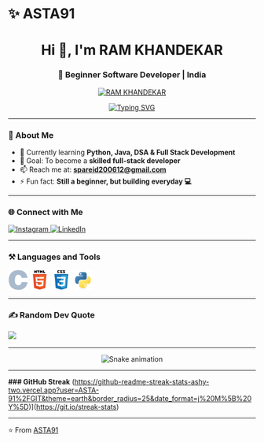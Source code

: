 # ✨ ASTA91  

<h1 align="center">Hi 👋, I'm RAM KHANDEKAR</h1>
<h3 align="center">🚀 Beginner Software Developer | India</h3>

<p align="center">
  <a href="https://github.com/ASTA91-GIT">
    <img src="https://user-images.githubusercontent.com/20955511/199103806-0a7b7b75-a824-4f00-8037-39e19c5d1b2d.png" alt="RAM KHANDEKAR" />
  </a>
</p>

<p align="center">
  <a href="https://github.com/ASTA91-GIT/readme-typing-svg">
    <img src="https://readme-typing-svg.demolab.com?lines=Full+Stack+Web+and+App+Developer;Experienced+UI%2FUX+Designer;10%2B+years+of+coding+experience;Always+learning+new+things&font=Fira+Code&center=true&width=440&height=45&color=f75c7e&vCenter=true&pause=1000&size=22" alt="Typing SVG" />
  </a>
</p>


---

### 💫 About Me
- 🌱 Currently learning **Python, Java, DSA & Full Stack Development**  
- 🎯 Goal: To become a **skilled full-stack developer**  
- 📫 Reach me at: **spareid200612@gmail.com**  
- ⚡ Fun fact: **Still a beginner, but building everyday 💻**  

---

### 🌐 Connect with Me
<p align="left">
<a href="https://instagram.com/ram_k_72" target="_blank">
  <img src="https://img.shields.io/badge/Instagram-%23E4405F.svg?logo=Instagram&logoColor=white" alt="Instagram"/>
</a>
<a href="http://www.linkedin.com/in/ram-khandekar" target="_blank">
  <img src="https://img.shields.io/badge/LinkedIn-%230077B5.svg?logo=linkedin&logoColor=white" alt="LinkedIn"/>
</a>
</p>

---

### ⚒️ Languages and Tools
<p>
  <img src="https://raw.githubusercontent.com/devicons/devicon/master/icons/c/c-original.svg" alt="C" width="40" height="40"/> 
  <img src="https://raw.githubusercontent.com/devicons/devicon/master/icons/html5/html5-original-wordmark.svg" alt="HTML5" width="40" height="40"/> 
  <img src="https://raw.githubusercontent.com/devicons/devicon/master/icons/css3/css3-original-wordmark.svg" alt="CSS3" width="40" height="40"/> 
  <img src="https://raw.githubusercontent.com/devicons/devicon/master/icons/python/python-original.svg" alt="Python" width="40" height="40"/> 
</p>

---

### ✍️ Random Dev Quote
![](https://quotes-github-readme.vercel.app/api?type=horizontal&theme=radical)



---

<!-- Snake Game Repo View -->

<div align="center">
  <img src="https://profile-readme-generator.com/assets/snake.svg" alt="Snake animation" />
</div>

---

**### GitHub Streak**
(https://github-readme-streak-stats-ashy-two.vercel.app?user=ASTA-91%2FGIT&theme=earth&border_radius=25&date_format=j%20M%5B%20Y%5D)](https://git.io/streak-stats)

---
⭐ From [ASTA91](https://github.com/astagit-91)
